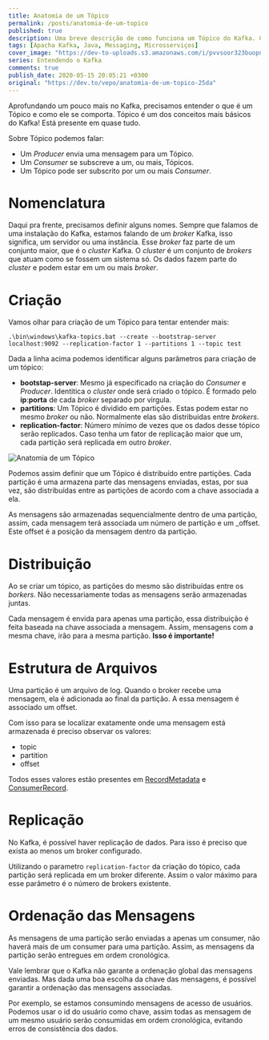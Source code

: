 ```yaml
---
title: Anatomia de um Tópico
permalink: /posts/anatomia-de-um-topico
published: true
description: Uma breve descrição de como funciona um Tópico do Kafka. Como garantir replicação e ordenação
tags: [Apacha Kafka, Java, Messaging, Microsserviços]
cover_image: "https://dev-to-uploads.s3.amazonaws.com/i/pvvsoor323buopn3db3k.jpg"
series: Entendendo o Kafka
comments: true
publish_date: 2020-05-15 20:05:21 +0300
original: "https://dev.to/vepo/anatomia-de-um-topico-25da"
---
```


Aprofundando um pouco mais no Kafka, precisamos entender o que é um Tópico e como ele se comporta. Tópico é um dos conceitos mais básicos do Kafka! Está presente em quase tudo. 

Sobre Tópico podemos falar:
- Um _Producer_ envia uma mensagem para um Tópico. 
- Um _Consumer_ se subscreve a um, ou mais, Tópicos.
- Um Tópico pode ser subscrito por um ou mais _Consumer_.

# Nomenclatura

Daqui pra frente, precisamos definir alguns nomes. Sempre que falamos de uma instalação do Kafka, estamos falando de um _broker_ Kafka, isso significa, um servidor ou uma instância. Esse _broker_ faz parte de um conjunto maior, que é o _cluster_ Kafka. O _cluster_ é um conjunto de _brokers_ que atuam como se fossem um sistema só. Os dados fazem parte do _cluster_ e podem estar em um ou mais _broker_.

# Criação 

Vamos olhar para criação de um Tópico para tentar entender mais:

```
.\bin\windows\kafka-topics.bat --create --bootstrap-server localhost:9092 --replication-factor 1 --partitions 1 --topic test
```

Dada a linha acima podemos identificar alguns parâmetros para criação de um tópico:
- **bootstap-server**: Mesmo já especificado na criação do _Consumer_ e _Producer_. Identitica o _cluster_ onde será criado o tópico. É formado pelo **ip**:**porta** de cada _broker_ separado por virgula.
- **partitions**: Um Tópico é dividido em partições. Estas podem estar no mesmo _broker_ ou não. Normalmente elas são distribuídas entre _brokers_.
- **replication-factor**: Número mínimo de vezes que os dados desse tópico serão replicados. Caso tenha um fator de replicação maior que um, cada partição será replicada em outro _broker_.

![Anatomia de um Tópico](https://dev-to-uploads.s3.amazonaws.com/i/d0apb022msv68pyw0bk0.png)

Podemos assim definir que um Tópico é distribuído entre partições. Cada partição é uma armazena parte das mensagens enviadas, estas, por sua vez, são distribuídas entre as partições de acordo com a chave associada a ela. 

As mensagens são armazenadas sequencialmente dentro de uma partição, assim, cada mensagem terá associada um número de partição e um _offset. Este offset é a posição da mensagem dentro da partição.

# Distribuição

Ao se criar um tópico, as partições do mesmo são distribuídas entre os _borkers_. Não necessariamente todas as mensagens serão armazenadas juntas. 

Cada mensagem é envida para apenas uma partição, essa distribuição é feita baseada na chave associada a mensagem. Assim, mensagens com a mesma chave, irão para a mesma partição. **Isso é importante!**

# Estrutura de Arquivos

Uma partição é um arquivo de log. Quando o broker recebe uma mensagem, ela é adicionada ao final da partição. A essa mensagem é associado um offset.

Com isso para se localizar exatamente onde uma mensagem está armazenada é preciso observar os valores:

* topic
* partition
* offset

Todos esses valores estão presentes em [RecordMetadata](https://kafka.apache.org/20/javadoc/org/apache/kafka/clients/producer/RecordMetadata.html) e [ConsumerRecord](https://kafka.apache.org/20/javadoc/org/apache/kafka/clients/consumer/ConsumerRecord.html).

# Replicação

No Kafka, é possível haver replicação de dados. Para isso é preciso que exista ao menos um broker configurado.

Utilizando o parametro `replication-factor` da criação do tópico, cada partição será replicada em um broker diferente. Assim o valor máximo para esse parâmetro é o número de brokers existente.

# Ordenação das Mensagens

As mensagens de uma partição serão enviadas a apenas um consumer, não haverá mais de um consumer para uma partição. Assim, as mensagens da partição serão entregues em ordem cronológica.

Vale lembrar que o Kafka não garante a ordenação global das mensagens enviadas. Mas dada uma boa escolha da chave das mensagens, é possível garantir a ordenação das mensagens associadas. 

Por exemplo, se estamos consumindo mensagens de acesso de usuários. Podemos usar o id do usuário como chave, assim todas as mensagem de um mesmo usuário serão consumidas em ordem cronológica, evitando erros de consistência dos dados.